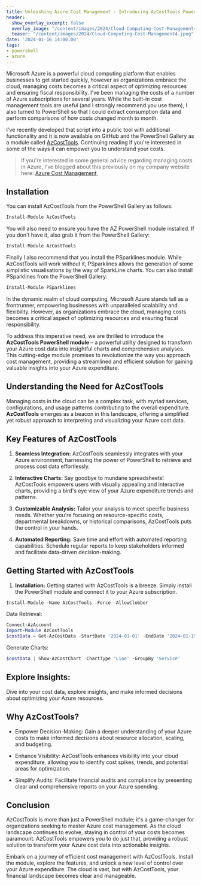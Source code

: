 ```yaml
---
title: Unleashing Azure Cost Management - Introducing AzCostTools PowerShell Module
header:
  show_overlay_excerpt: false
  overlay_image: "/content/images/2024/Cloud-Computing-Cost-Management4.jpeg"
  teaser: "/content/images/2024/Cloud-Computing-Cost-Management4.jpeg"
date: '2024-01-16 14:00:00'
tags:
- powershell
- azure
---
```


Microsoft Azure is a powerful cloud computing platform that enables businesses to get started quickly, however as organizations embrace the cloud, managing costs becomes a critical aspect of optimizing resources and ensuring fiscal responsibility. I've been managing the costs of a number of Azure subscriptions for several years. While the built-in cost management tools are useful (and I strongly recommend you use them), I also turned to PowerShell so that I could extract consumption data and perform comparisons of how costs changed month to month.

I've recently developed that script into a public tool with additional functionality and it is now available on GitHub and the PowerShell Gallery as a module called [AzCostTools](https://github.com/markwragg/PowerShell-AzCostTools). Continuing reading if you're interested in some of the ways it can empower you to understand your costs.

> If you're interested in some general advice regarding managing costs in Azure, I've blogged about this previously on my company website here: [Azure Cost Management](https://mpfe.uk/blog/2023-03-31-azure-cost-management/), 


## Installation

You can install AzCostTools from the PowerShell Gallery as follows:

```powershell
Install-Module AzCostTools
```

You will also need to ensure you have the AZ PowerShell module installed. If you don't have it, also grab it from the PowerShell Gallery:

```powershell
Install-Module AzCostTools
```

Finally I also recommend that you install the PSparklines module. While AzCostTools will work without it, PSparklines allows the generation of some simplistic visualisations by the way of SparkLine charts. You can also install PSparklines from the PowerShell Gallery:

```powershell
Install-Module PSparklines
```

In the dynamic realm of cloud computing, Microsoft Azure stands tall as a frontrunner, empowering businesses with unparalleled scalability and flexibility. However, as organizations embrace the cloud, managing costs becomes a critical aspect of optimizing resources and ensuring fiscal responsibility.

To address this imperative need, we are thrilled to introduce the **AzCostTools PowerShell module** – a powerful utility designed to transform your Azure cost data into insightful charts and comprehensive analyses. This cutting-edge module promises to revolutionize the way you approach cost management, providing a streamlined and efficient solution for gaining valuable insights into your Azure expenditure.

## Understanding the Need for AzCostTools

Managing costs in the cloud can be a complex task, with myriad services, configurations, and usage patterns contributing to the overall expenditure. **AzCostTools** emerges as a beacon in this landscape, offering a simplified yet robust approach to interpreting and visualizing your Azure cost data.

## Key Features of AzCostTools

1. **Seamless Integration:** AzCostTools seamlessly integrates with your Azure environment, harnessing the power of PowerShell to retrieve and process cost data effortlessly.

2. **Interactive Charts:** Say goodbye to mundane spreadsheets! AzCostTools empowers users with visually appealing and interactive charts, providing a bird's eye view of your Azure expenditure trends and patterns.

3. **Customizable Analysis:** Tailor your analysis to meet specific business needs. Whether you're focusing on resource-specific costs, departmental breakdowns, or historical comparisons, AzCostTools puts the control in your hands.

4. **Automated Reporting:** Save time and effort with automated reporting capabilities. Schedule regular reports to keep stakeholders informed and facilitate data-driven decision-making.

## Getting Started with AzCostTools

1. **Installation:** Getting started with AzCostTools is a breeze. Simply install the PowerShell module and connect it to your Azure subscription.

```powershell
Install-Module -Name AzCostTools -Force -AllowClobber
```

Data Retrieval:

```powershell
Connect-AzAccount
Import-Module AzCostTools
$costData = Get-AzCostData -StartDate '2024-01-01' -EndDate '2024-01-15'
```

Generate Charts:

```powershell
$costData | Show-AzCostChart -ChartType 'Line' -GroupBy 'Service'
```

## Explore Insights:

Dive into your cost data, explore insights, and make informed decisions about optimizing your Azure resources.

## Why AzCostTools?

* Empower Decision-Making: Gain a deeper understanding of your Azure costs to make informed decisions about resource allocation, scaling, and budgeting.

* Enhance Visibility: AzCostTools enhances visibility into your cloud expenditure, allowing you to identify cost spikes, trends, and potential areas for optimization.

* Simplify Audits: Facilitate financial audits and compliance by presenting clear and comprehensive reports on your Azure spending.

## Conclusion

AzCostTools is more than just a PowerShell module; it's a game-changer for organizations seeking to master Azure cost management. As the cloud landscape continues to evolve, staying in control of your costs becomes paramount. AzCostTools empowers you to do just that, providing a robust solution to transform your Azure cost data into actionable insights.

Embark on a journey of efficient cost management with AzCostTools. Install the module, explore the features, and unlock a new level of control over your Azure expenditure. The cloud is vast, but with AzCostTools, your financial landscape becomes clear and manageable.